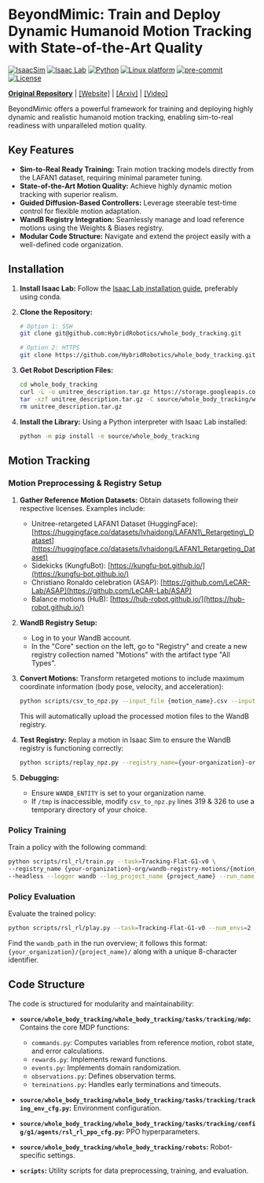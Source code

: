# BeyondMimic: Train and Deploy Dynamic Humanoid Motion Tracking with State-of-the-Art Quality

[![IsaacSim](https://img.shields.io/badge/IsaacSim-4.5.0-silver.svg)](https://docs.omniverse.nvidia.com/isaacsim/latest/overview.html)
[![Isaac Lab](https://img.shields.io/badge/IsaacLab-2.1.0-silver)](https://isaac-sim.github.io/IsaacLab)
[![Python](https://img.shields.io/badge/python-3.10-blue.svg)](https://docs.python.org/3/whatsnew/3.10.html)
[![Linux platform](https://img.shields.io/badge/platform-linux--64-orange.svg)](https://releases.ubuntu.com/20.04/)
[![pre-commit](https://img.shields.io/badge/pre--commit-enabled-brightgreen?logo=pre-commit&logoColor=white)](https://pre-commit.com/)
[![License](https://img.shields.io/badge/license-MIT-yellow.svg)](https://opensource.org/license/mit)

[**Original Repository**](https://github.com/HybridRobotics/whole_body_tracking) | [[Website]](https://beyondmimic.github.io/) | [[Arxiv]](https://arxiv.org/abs/2508.08241) | [[Video]](https://youtu.be/RS_MtKVIAzY)

BeyondMimic offers a powerful framework for training and deploying highly dynamic and realistic humanoid motion tracking, enabling sim-to-real readiness with unparalleled motion quality.

## Key Features

*   **Sim-to-Real Ready Training:** Train motion tracking models directly from the LAFAN1 dataset, requiring minimal parameter tuning.
*   **State-of-the-Art Motion Quality:** Achieve highly dynamic motion tracking with superior realism.
*   **Guided Diffusion-Based Controllers:** Leverage steerable test-time control for flexible motion adaptation.
*   **WandB Registry Integration:** Seamlessly manage and load reference motions using the Weights & Biases registry.
*   **Modular Code Structure:** Navigate and extend the project easily with a well-defined code organization.

## Installation

1.  **Install Isaac Lab:** Follow the [Isaac Lab installation guide](https://isaac-sim.github.io/IsaacLab/main/source/setup/installation/index.html), preferably using conda.
2.  **Clone the Repository:**

    ```bash
    # Option 1: SSH
    git clone git@github.com:HybridRobotics/whole_body_tracking.git

    # Option 2: HTTPS
    git clone https://github.com/HybridRobotics/whole_body_tracking.git
    ```
3.  **Get Robot Description Files:**

    ```bash
    cd whole_body_tracking
    curl -L -o unitree_description.tar.gz https://storage.googleapis.com/qiayuanl_robot_descriptions/unitree_description.tar.gz && \
    tar -xzf unitree_description.tar.gz -C source/whole_body_tracking/whole_body_tracking/assets/ && \
    rm unitree_description.tar.gz
    ```
4.  **Install the Library:**  Using a Python interpreter with Isaac Lab installed:

    ```bash
    python -m pip install -e source/whole_body_tracking
    ```

## Motion Tracking

### Motion Preprocessing & Registry Setup

1.  **Gather Reference Motion Datasets:** Obtain datasets following their respective licenses.  Examples include:

    *   Unitree-retargeted LAFAN1 Dataset (HuggingFace):  [https://huggingface.co/datasets/lvhaidong/LAFAN1\_Retargeting\_Dataset](https://huggingface.co/datasets/lvhaidong/LAFAN1_Retargeting_Dataset)
    *   Sidekicks (KungfuBot): [https://kungfu-bot.github.io/](https://kungfu-bot.github.io/)
    *   Christiano Ronaldo celebration (ASAP): [https://github.com/LeCAR-Lab/ASAP](https://github.com/LeCAR-Lab/ASAP)
    *   Balance motions (HuB): [https://hub-robot.github.io/](https://hub-robot.github.io/)
2.  **WandB Registry Setup:**
    *   Log in to your WandB account.
    *   In the "Core" section on the left, go to "Registry" and create a new registry collection named "Motions" with the artifact type "All Types".
3.  **Convert Motions:**  Transform retargeted motions to include maximum coordinate information (body pose, velocity, and acceleration):

    ```bash
    python scripts/csv_to_npz.py --input_file {motion_name}.csv --input_fps 30 --output_name {motion_name} --headless
    ```
    This will automatically upload the processed motion files to the WandB registry.
4.  **Test Registry:** Replay a motion in Isaac Sim to ensure the WandB registry is functioning correctly:

    ```bash
    python scripts/replay_npz.py --registry_name={your-organization}-org/wandb-registry-motions/{motion_name}
    ```
5.  **Debugging:**
    *   Ensure `WANDB_ENTITY` is set to your organization name.
    *   If `/tmp` is inaccessible, modify `csv_to_npz.py` lines 319 & 326 to use a temporary directory of your choice.

### Policy Training

Train a policy with the following command:

```bash
python scripts/rsl_rl/train.py --task=Tracking-Flat-G1-v0 \
--registry_name {your-organization}-org/wandb-registry-motions/{motion_name} \
--headless --logger wandb --log_project_name {project_name} --run_name {run_name}
```

### Policy Evaluation

Evaluate the trained policy:

```bash
python scripts/rsl_rl/play.py --task=Tracking-Flat-G1-v0 --num_envs=2 --wandb_path={wandb-run-path}
```

Find the `wandb_path` in the run overview; it follows this format: `{your_organization}/{project_name}/` along with a unique 8-character identifier.

## Code Structure

The code is structured for modularity and maintainability:

*   **`source/whole_body_tracking/whole_body_tracking/tasks/tracking/mdp`:** Contains the core MDP functions:

    *   `commands.py`: Computes variables from reference motion, robot state, and error calculations.
    *   `rewards.py`: Implements reward functions.
    *   `events.py`:  Implements domain randomization.
    *   `observations.py`: Defines observation terms.
    *   `terminations.py`:  Handles early terminations and timeouts.

*   **`source/whole_body_tracking/whole_body_tracking/tasks/tracking/tracking_env_cfg.py`:**  Environment configuration.
*   **`source/whole_body_tracking/whole_body_tracking/tasks/tracking/config/g1/agents/rsl_rl_ppo_cfg.py`:** PPO hyperparameters.
*   **`source/whole_body_tracking/whole_body_tracking/robots`:** Robot-specific settings.
*   **`scripts`:** Utility scripts for data preprocessing, training, and evaluation.